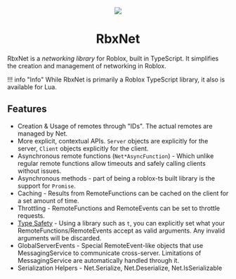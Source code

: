 <div align="center">
	<img src="https://assets.vorlias.com/i1/net-tsx.png"/>
</div>
<div align="center">
	<h1>RbxNet</h1>
    	<a href="https://www.npmjs.com/package/@rbxts/net">
	</a>
</div>

RbxNet is a _networking library_ for Roblox, built in TypeScript. It simplifies the creation and management of networking in Roblox.

!!! info "Info"
    While RbxNet is primarily a Roblox TypeScript library, it also is available for Lua. 

## Features
- Creation & Usage of remotes through "IDs". The actual remotes are managed by Net.
- More explicit, contextual APIs. `Server` objects are explicitly for the server, `Client` objects explicitly for the client.
- Asynchronous remote functions (`Net*AsyncFunction`) - Which unlike regular remote functions allow timeouts and safely calling clients without issues.
- Asynchronous methods - part of being a roblox-ts built library is the support for `Promise`.
- Caching - Results from RemoteFunctions can be cached on the client for a set amount of time.
- Throttling - RemoteFunctions and RemoteEvents can be set to throttle requests.
- [Type Safety](type-safety/) - Using a library such as `t`, you can explicitly set what your RemoteFunctions/RemoteEvents accept as valid arguments. Any invalid arguments will be discarded.
- GlobalServerEvents - Special RemoteEvent-like objects that use MessagingService to communicate cross-server. Limitations of MessagingService are automatically handled through it.
- Serialization Helpers - Net.Serialize, Net.Deserialize, Net.IsSerializable